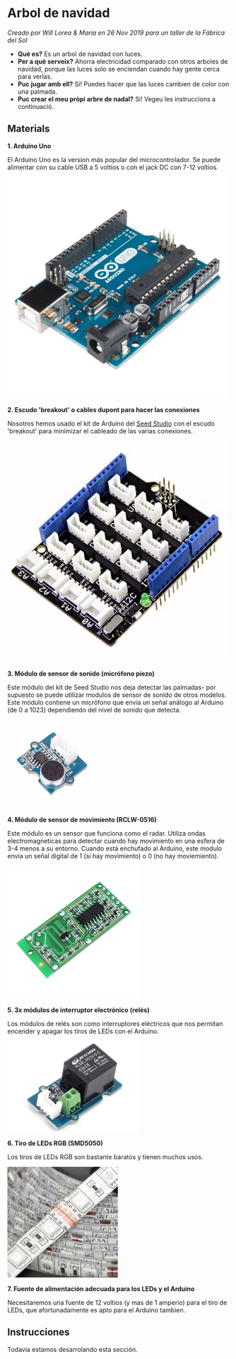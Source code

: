 # Arbol de navidad
*Creado por Will Lorea & Maria en 26 Nov 2019 para un taller de la Fàbrica del Sol*

- **Què es?** Es un arbol de navidad con luces.
- **Per a què serveix?**  Ahorra electricidad comparado con otros arboles de navidad, porque las luces solo se enciendan cuando hay gente cerca para verlas.
- **Puc jugar amb ell?** Sí! Puedes hacer que las luces cambien de color con una palmada.
- **Puc crear el meu pròpi arbre de nadal?** Sí! Vegeu les instruccions a continuació.

## Materials
**1. Arduino Uno**

El Arduino Uno es la version más popular del microcontrolador. Se puede alimentar con su cable USB a 5 voltios o con el jack DC con 7-12 voltios.

<img src="https://github.com/La-Fabrica-del-Sol/detector_de_moviment_d-nadal/blob/master/img/arduino_uno.jpg" width=500>

**2. Escudo 'breakout' o cables dupont para hacer las conexiones**

Nosotros hemos usado el kit de Arduino del [Seed Studio](https://www.seeedstudio.com/Grove-Starter-Kit-for-Arduino-p-1855.html) con el escudo 'breakout' para minimizar el cableado de las varias conexiones. 

<img src="https://github.com/La-Fabrica-del-Sol/detector_de_moviment_d-nadal/blob/master/img/breakout.jpg" width=500>

**3. Módulo de sensor de sonido (micrófono piezo)**

Este módulo del kit de Seed Studio nos deja detectar las palmadas- por supuesto se puede utilizar modulos de sensor de sonido de otros modelos. Este módulo contiene un micrófono que envia un señal análogo al Arduino (de 0 a 1023) dependiendo del nivel de sonido que detecta.

<img src="https://github.com/La-Fabrica-del-Sol/detector_de_moviment_d-nadal/blob/master/img/sound_sensor.jpg" width=200>

**4. Módulo de sensor de movimiento (RCLW-0516)**

Este módulo es un sensor que funciona como el radar. Utiliza ondas electromagneticas para detectar cuando hay movimiento en una esfera de 3-4 menos a su entorno. Cuando está enchufado al Arduino, este modulo envia un señal digital de 1 (sí hay movimiento) o 0 (no hay moviemiento).

<img src="https://github.com/La-Fabrica-del-Sol/detector_de_moviment_d-nadal/blob/master/img/rcwl-0516.jpg" width=300>

**5. 3x módulos de interruptor electrónico (relés)**

Los módulos de relés son como interruptores eléctricos que nos permitan encender y apagar los tiros de LEDs con el Arduino.

<img src="https://github.com/La-Fabrica-del-Sol/detector_de_moviment_d-nadal/blob/master/img/relay.jpg" width=300>

**6. Tiro de LEDs RGB (SMD5050)**

Los tiros de LEDs RGB son bastante baratos y tienen muchos usos. 

<img src="https://github.com/La-Fabrica-del-Sol/detector_de_moviment_d-nadal/blob/master/img/smd5050.jpg" width=250>

**7. Fuente de alimentación adecuada para los LEDs y el Arduino**

Necesitaremos una fuente de 12 voltios (y mas de 1 amperio) para el tiro de LEDs, que afortunadamente es apto para el Arduino tambien.

## Instrucciones
Todavía estamos desarrolando esta sección.




